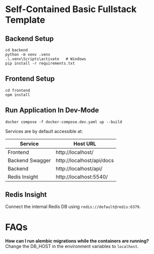 # Self-Contained Basic Fullstack Template



## Backend Setup
```
cd backend
python -m venv .venv
.\.venv\Scripts\activate   # Windows
pip install -r requirements.txt
```

## Frontend Setup
```
cd frontend
npm install
```


## Run Application In Dev-Mode

```
docker compose -f docker-compose.dev.yaml up --build
```

Services are by default accessible at:

| Service         | Host URL                  |
|-----------------|---------------------------|
| Frontend        | http://localhost/         |
| Backend Swagger | http://localhost/api/docs |
| Backend         | http://localhost/api/     |
| Redis Insight   | http://localhost:5540/    |



## Redis Insight
Connect the internal Redis DB using `redis://default@redis:6379`.


# FAQs

**How can I run alembic migrations while the containers are running?**
Change the DB_HOST in the environment variables to `localhost`.
